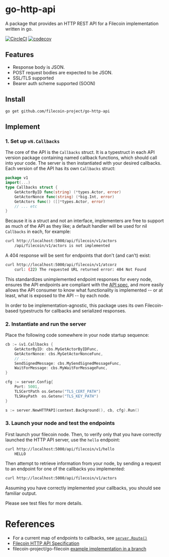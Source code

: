 # go-http-api

A package that provides an HTTP REST API for a Filecoin implementation written in go.

[![CircleCI](https://circleci.com/gh/filecoin-project/go-http-api.svg?style=svg)](https://circleci.com/gh/filecoin-project/go-http-api)
[![codecov](https://codecov.io/gh/filecoin-project/go-http-api/branch/master/graph/badge.svg)](https://codecov.io/gh/filecoin-project/go-http-api)

## Features
* Response body is JSON.
* POST request bodies are expected to be JSON.
* SSL/TLS supported
* Bearer auth scheme supported (SOON)

## Install
```
go get github.com/filecoin-project/go-http-api
```

## Implement

### 1. Set up `vN.Callbacks`
The core of the API is the `Callbacks` struct.  It is a typestruct in each API version package containing named callback functions, which should call into your code.  The server is then instantiated with your desired callbacks. Each version of the API has its own `Callbacks` struct: 
```go
package v1
import(...)
type Callbacks struct {
	GetActorByID func(string) (*types.Actor, error)
	GetActorNonce func(string) (*big.Int, error)
	GetActors func() ([]*types.Actor, error)
    // ... etc
}
```
Because it is a struct and not an interface, implementers are free to support as much of the API as they like; a default handler will be used for nil `Callbacks` in each, for example:
```bash
curl http://localhost:5000/api/filecoin/v1/actors
    /api/filecoin/v1/actors is not implemented
``` 
A 404 response will be sent for endpoints that don't (and can't) exist:
```bash
curl http://localhost:5000/api/filecoin/v1/atcorz
    curl: (22) The requested URL returned error: 404 Not Found
```
 This standardizes unimplemented endpoint responses for every node, ensures the API endpoints are compliant with the [API spec](https://github.com/filecoin-project/filecoin-http-api), and more easily allows the API consumer to know what functionality is implemented -- or at least, what is exposed to the API -- by each node. 

In order to be implementation-agnostic, this package uses its own Filecoin-based typestructs for callbacks and serialized responses.

### 2. Instantiate and run the server
Place the following code somewhere in your node startup sequence:

```go
cb := &v1.Callbacks {
    GetActorByID: cbs.MyGetActorByIDFunc,
    GetActorNonce: cbs.MyGetActorNonceFunc,
    // ...
    SendSignedMessage: cbs.MySendSignedMessageFunc,
    WaitForMessage: cbs.MyWaitForMessageFunc,
}

cfg := server.Config{
    Port: 5001,
    TLSCertPath os.Getenv("TLS_CERT_PATH")
    TLSKeyPath  os.Getenv("TLS_KEY_PATH")
}

s := server.NewHTTPAPI(context.Background(), cb, cfg).Run()
```

### 3. Launch your node and test the endpoints
First launch your filecoin node. Then, to verify only that you have correctly launched the HTTP API server, use the `hello` endpoint:

```bash
curl http://localhost:5000/api/filecoin/v1/hello
    HELLO
```

Then attempt to retrieve information from your node, by sending a request to an endpoint for one of the callbacks you implemented:
```bash
curl http://localhost:5000/api/filecoin/v1/actors
```

Assuming you have correctly implemented your callbacks, you should see familiar output.

Please see test files for more details. 

# References
* For a current map of endpoints to callbacks, see [`server.Route()`](https://github.com/filecoin-project/go-http-api/blob/516f52ea8f6e13c708613c42e087c346c1f39e2b/server.go#L84)
* [Filecoin HTTP API Specification](https://github.com/filecoin-project/filecoin-http-api)
* filecoin-project/go-filecoin [example implementation in a branch](https://github.com/filecoin-project/go-filecoin/tree/feat/rest-api-part1)
